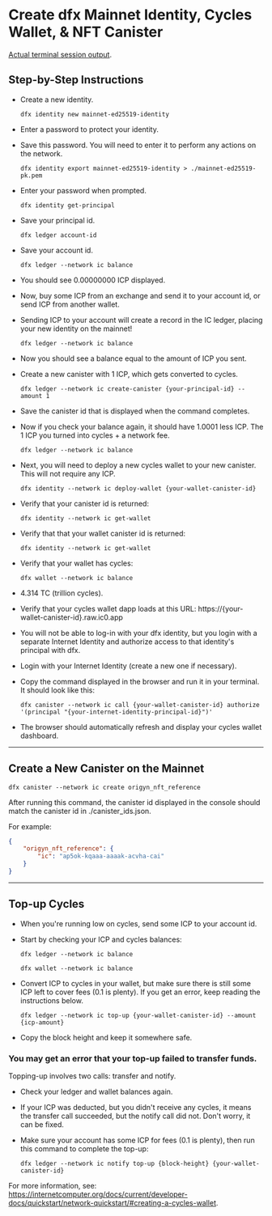 # Create dfx Mainnet Identity, Cycles Wallet, & NFT Canister

[Actual terminal session output](./terminal-dfx-mainnet-identity.md).

## Step-by-Step Instructions

-   Create a new identity.

    ```console
    dfx identity new mainnet-ed25519-identity
    ```

-   Enter a password to protect your identity.
-   Save this password. You will need to enter it to perform any actions on the network.

    ```console
    dfx identity export mainnet-ed25519-identity > ./mainnet-ed25519-pk.pem
    ```

-   Enter your password when prompted.

    ```console
    dfx identity get-principal
    ```

-   Save your principal id.

    ```console
    dfx ledger account-id
    ```

-   Save your account id.

    ```console
    dfx ledger --network ic balance
    ```

-   You should see 0.00000000 ICP displayed.
-   Now, buy some ICP from an exchange and send it to your account id, or send ICP from another wallet.
-   Sending ICP to your account will create a record in the IC ledger, placing your new identity on the mainnet!

    ```console
    dfx ledger --network ic balance
    ```

-   Now you should see a balance equal to the amount of ICP you sent.
-   Create a new canister with 1 ICP, which gets converted to cycles.

    ```console
    dfx ledger --network ic create-canister {your-principal-id} --amount 1
    ```

-   Save the canister id that is displayed when the command completes.
-   Now if you check your balance again, it should have 1.0001 less ICP. The 1 ICP you turned into cycles + a network fee.

    ```console
    dfx ledger --network ic balance
    ```

-   Next, you will need to deploy a new cycles wallet to your new canister. This will not require any ICP.

    ```console
    dfx identity --network ic deploy-wallet {your-wallet-canister-id}
    ```

-   Verify that your canister id is returned:

    ```console
    dfx identity --network ic get-wallet
    ```

-   Verify that that your wallet canister id is returned:

    ```console
    dfx identity --network ic get-wallet
    ```

-   Verify that your wallet has cycles:

    ```console
    dfx wallet --network ic balance
    ```

-   4.314 TC (trillion cycles).
-   Verify that your cycles wallet dapp loads at this URL:
    https://{your-wallet-canister-id}.raw.ic0.app
-   You will not be able to log-in with your dfx identity, but you login with a separate Internet Identity and authorize access to that identity's principal with dfx.
-   Login with your Internet Identity (create a new one if necessary).
-   Copy the command displayed in the browser and run it in your terminal. It should look like this:

    ```console
    dfx canister --network ic call {your-wallet-canister-id} authorize '(principal "{your-internet-identity-principal-id}")'
    ```

-   The browser should automatically refresh and display your cycles wallet dashboard.

---

## Create a New Canister on the Mainnet

```console
dfx canister --network ic create origyn_nft_reference
```

After running this command, the canister id displayed in the console should match the canister id
in ./canister_ids.json.

For example:

```json
{
    "origyn_nft_reference": {
        "ic": "ap5ok-kqaaa-aaaak-acvha-cai"
    }
}
```

---

## Top-up Cycles

-   When you're running low on cycles, send some ICP to your account id.
-   Start by checking your ICP and cycles balances:

    ```console
    dfx ledger --network ic balance

    dfx wallet --network ic balance
    ```

-   Convert ICP to cycles in your wallet, but make sure there is still some ICP left to cover fees (0.1 is plenty). If you get an error, keep reading the instructions below.

    ```console
    dfx ledger --network ic top-up {your-wallet-canister-id} --amount {icp-amount}
    ```

-   Copy the block height and keep it somewhere safe.

### You may get an error that your top-up failed to transfer funds.

Topping-up involves two calls: transfer and notify.

-   Check your ledger and wallet balances again.
-   If your ICP was deducted, but you didn't receive any cycles, it means the transfer call succeeded, but the notify call did not. Don't worry, it can be fixed.
-   Make sure your account has some ICP for fees (0.1 is plenty), then run this command to complete the top-up:

    ```console
    dfx ledger --network ic notify top-up {block-height} {your-wallet-canister-id}
    ```

For more information, see: https://internetcomputer.org/docs/current/developer-docs/quickstart/network-quickstart/#creating-a-cycles-wallet.
